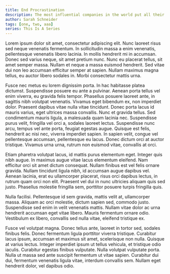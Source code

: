 ```yaml
---
title: End Procrastination
description: The most influential companies in the world put all their energy into getting us to click, react, and consume. If you work on a computer, procrastination awaits you everywhere, all the time. How do you beat it and get things done?
author: Sarah Schneider
tags: [one, two, aaa]
series: This Is A Series
---
```


Lorem ipsum dolor sit amet, consectetur adipiscing elit. Nunc laoreet risus sed neque venenatis fermentum. In sollicitudin massa a enim venenatis, pellentesque venenatis libero lacinia. In mollis hendrerit mi in accumsan. Donec sed varius neque, sit amet pretium nunc. Nunc eu placerat tellus, sit amet semper massa. Nullam et neque a massa euismod hendrerit. Sed vitae dui non leo accumsan efficitur semper at sapien. Nullam maximus magna tellus, eu auctor libero sodales in. Morbi consectetur mattis urna.

Fusce nec metus eu lorem dignissim porta. In hac habitasse platea dictumst. Suspendisse posuere eu ante a pulvinar. Aenean porta tellus vel enim viverra, eu gravida felis tempor. Phasellus posuere laoreet ante, in sagittis nibh volutpat venenatis. Vivamus eget bibendum ex, non imperdiet dolor. Praesent dapibus vitae nulla vitae tincidunt. Donec porta lacus id mauris varius, eget ultrices massa convallis. Nunc et gravida tellus. Sed condimentum mauris ligula, a malesuada quam lacinia nec. Suspendisse purus velit, fringilla vel orci a, sodales laoreet lectus. Suspendisse nunc arcu, tempus vel ante porta, feugiat egestas augue. Quisque est felis, hendrerit ac nisi nec, viverra imperdiet sapien. In sapien velit, congue vel pellentesque accumsan, pellentesque eu lacus. Donec dictum orci at auctor tristique. Vivamus urna urna, rutrum non euismod vitae, convallis at orci.

Etiam pharetra volutpat lacus, id mattis purus elementum eget. Integer quis nibh augue. In maximus augue vitae lacus elementum eleifend. Nam efficitur orci sit amet dictum consequat. Nullam finibus est vel felis ornare gravida. Nullam tincidunt ligula nibh, id accumsan augue dapibus vel. Aenean lacinia, erat eu ullamcorper placerat, risus orci dapibus lectus, in rutrum quam orci non elit. Praesent vel dui in nunc ultricies aliquam quis sed justo. Phasellus molestie fringilla sem, porttitor posuere turpis fringilla quis.

Nulla facilisi. Pellentesque id sem gravida, mattis velit at, ullamcorper massa. Aliquam ac orci molestie, dictum sapien sed, commodo justo. Suspendisse sed enim in velit venenatis mattis. Nullam vitae dolor ac urna hendrerit accumsan eget vitae libero. Mauris fermentum ornare odio. Vestibulum ex libero, convallis sed nulla vitae, eleifend tristique ex.

Fusce vel volutpat magna. Donec tellus ante, laoreet in tortor sed, sodales finibus felis. Donec fermentum ligula porttitor viverra tristique. Curabitur lacus ipsum, accumsan et maximus sit amet, scelerisque non nulla. Quisque at varius lectus. Integer imperdiet ipsum ut tellus vehicula, et tristique odio iaculis. Curabitur egestas finibus vulputate. Nulla volutpat vulputate porta. Nulla ut massa sed ante suscipit fermentum ut vitae sapien. Curabitur dui dui, fermentum venenatis ligula vitae, interdum convallis sem. Nullam eget hendrerit dolor, vel dapibus odio.
